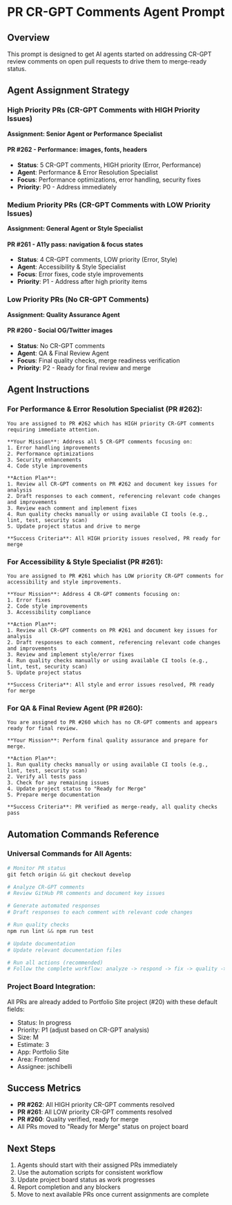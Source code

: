 # PR CR-GPT Comments Agent Prompt

## Overview
This prompt is designed to get AI agents started on addressing CR-GPT review comments on open pull requests to drive them to merge-ready status.

## Agent Assignment Strategy

### High Priority PRs (CR-GPT Comments with HIGH Priority Issues)
**Assignment: Senior Agent or Performance Specialist**

#### PR #262 - Performance: images, fonts, headers
- **Status**: 5 CR-GPT comments, HIGH priority (Error, Performance)
- **Agent**: Performance & Error Resolution Specialist
- **Focus**: Performance optimizations, error handling, security fixes
- **Priority**: P0 - Address immediately

### Medium Priority PRs (CR-GPT Comments with LOW Priority Issues)
**Assignment: General Agent or Style Specialist**

#### PR #261 - A11y pass: navigation & focus states  
- **Status**: 4 CR-GPT comments, LOW priority (Error, Style)
- **Agent**: Accessibility & Style Specialist
- **Focus**: Error fixes, code style improvements
- **Priority**: P1 - Address after high priority items

### Low Priority PRs (No CR-GPT Comments)
**Assignment: Quality Assurance Agent**

#### PR #260 - Social OG/Twitter images
- **Status**: No CR-GPT comments
- **Agent**: QA & Final Review Agent
- **Focus**: Final quality checks, merge readiness verification
- **Priority**: P2 - Ready for final review and merge

## Agent Instructions

### For Performance & Error Resolution Specialist (PR #262):
```
You are assigned to PR #262 which has HIGH priority CR-GPT comments requiring immediate attention.

**Your Mission**: Address all 5 CR-GPT comments focusing on:
1. Error handling improvements
2. Performance optimizations  
3. Security enhancements
4. Code style improvements

**Action Plan**:
1. Review all CR-GPT comments on PR #262 and document key issues for analysis
2. Draft responses to each comment, referencing relevant code changes and improvements
3. Review each comment and implement fixes
4. Run quality checks manually or using available CI tools (e.g., lint, test, security scan)
5. Update project status and drive to merge

**Success Criteria**: All HIGH priority issues resolved, PR ready for merge
```

### For Accessibility & Style Specialist (PR #261):
```
You are assigned to PR #261 which has LOW priority CR-GPT comments for accessibility and style improvements.

**Your Mission**: Address 4 CR-GPT comments focusing on:
1. Error fixes
2. Code style improvements
3. Accessibility compliance

**Action Plan**:
1. Review all CR-GPT comments on PR #261 and document key issues for analysis
2. Draft responses to each comment, referencing relevant code changes and improvements
3. Review and implement style/error fixes
4. Run quality checks manually or using available CI tools (e.g., lint, test, security scan)
5. Update project status

**Success Criteria**: All style and error issues resolved, PR ready for merge
```

### For QA & Final Review Agent (PR #260):
```
You are assigned to PR #260 which has no CR-GPT comments and appears ready for final review.

**Your Mission**: Perform final quality assurance and prepare for merge.

**Action Plan**:
1. Run quality checks manually or using available CI tools (e.g., lint, test, security scan)
2. Verify all tests pass
3. Check for any remaining issues
4. Update project status to "Ready for Merge"
5. Prepare merge documentation

**Success Criteria**: PR verified as merge-ready, all quality checks pass
```

## Automation Commands Reference

### Universal Commands for All Agents:
```powershell
# Monitor PR status
git fetch origin && git checkout develop

# Analyze CR-GPT comments  
# Review GitHub PR comments and document key issues

# Generate automated responses
# Draft responses to each comment with relevant code changes

# Run quality checks
npm run lint && npm run test

# Update documentation
# Update relevant documentation files

# Run all actions (recommended)
# Follow the complete workflow: analyze -> respond -> fix -> quality -> docs
```

### Project Board Integration:
All PRs are already added to Portfolio Site project (#20) with these default fields:
- Status: In progress
- Priority: P1 (adjust based on CR-GPT analysis)
- Size: M
- Estimate: 3
- App: Portfolio Site
- Area: Frontend
- Assignee: jschibelli

## Success Metrics
- **PR #262**: All HIGH priority CR-GPT comments resolved
- **PR #261**: All LOW priority CR-GPT comments resolved  
- **PR #260**: Quality verified, ready for merge
- All PRs moved to "Ready for Merge" status on project board

## Next Steps
1. Agents should start with their assigned PRs immediately
2. Use the automation scripts for consistent workflow
3. Update project board status as work progresses
4. Report completion and any blockers
5. Move to next available PRs once current assignments are complete
